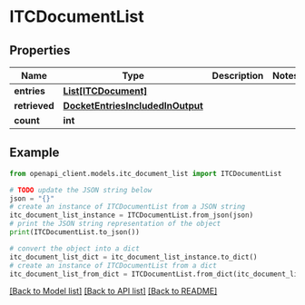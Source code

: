 # ITCDocumentList


## Properties

Name | Type | Description | Notes
------------ | ------------- | ------------- | -------------
**entries** | [**List[ITCDocument]**](ITCDocument.md) |  | 
**retrieved** | [**DocketEntriesIncludedInOutput**](DocketEntriesIncludedInOutput.md) |  | 
**count** | **int** |  | 

## Example

```python
from openapi_client.models.itc_document_list import ITCDocumentList

# TODO update the JSON string below
json = "{}"
# create an instance of ITCDocumentList from a JSON string
itc_document_list_instance = ITCDocumentList.from_json(json)
# print the JSON string representation of the object
print(ITCDocumentList.to_json())

# convert the object into a dict
itc_document_list_dict = itc_document_list_instance.to_dict()
# create an instance of ITCDocumentList from a dict
itc_document_list_from_dict = ITCDocumentList.from_dict(itc_document_list_dict)
```
[[Back to Model list]](../README.md#documentation-for-models) [[Back to API list]](../README.md#documentation-for-api-endpoints) [[Back to README]](../README.md)


